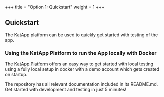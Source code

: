 +++
title = "Option 1: Quickstart"
weight = 1
+++

## Quickstart

The KatApp platform can be used to quickly get started with testing of the app.

### Using the KatApp Platform to run the App locally with Docker

The [KatApp Platform](https://github.com/kat-app/katapp-platform) offers an easy way to get started with local testing using a fully local setup in docker with a demo account which gets created on startup.

The repository has all relevant documentation included in its README.md. Get started with development and testing in just 5 minutes!